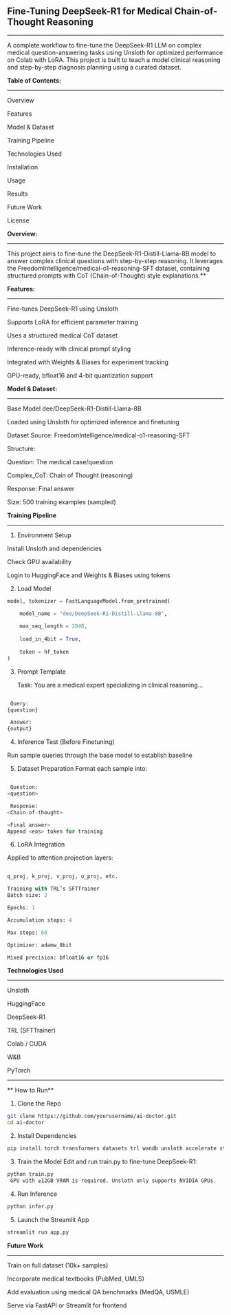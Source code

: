 ## Fine-Tuning DeepSeek-R1 for Medical Chain-of-Thought Reasoning

---

A complete workflow to fine-tune the DeepSeek-R1 LLM on complex medical question-answering tasks using Unsloth for optimized performance on Colab with LoRA. This project is built to teach a model clinical reasoning and step-by-step diagnosis planning using a curated dataset.

**Table of Contents:**

---

Overview

Features

Model & Dataset

Training Pipeline

Technologies Used

Installation

Usage

Results

Future Work

License


**Overview:**

---

This project aims to fine-tune the DeepSeek-R1-Distill-Llama-8B model to answer complex clinical questions with step-by-step reasoning. It leverages the FreedomIntelligence/medical-o1-reasoning-SFT dataset, containing structured prompts with CoT (Chain-of-Thought) style explanations.**

**Features:**

---

Fine-tunes DeepSeek-R1 using Unsloth

Supports LoRA for efficient parameter training

Uses a structured medical CoT dataset

Inference-ready with clinical prompt styling

Integrated with Weights & Biases for experiment tracking

GPU-ready, bfloat16 and 4-bit quantization support

**Model & Dataset:**

---

Base Model
dee/DeepSeek-R1-Distill-Llama-8B

Loaded using Unsloth for optimized inference and finetuning

Dataset
Source: FreedomIntelligence/medical-o1-reasoning-SFT

Structure:

Question: The medical case/question

Complex_CoT: Chain of Thought (reasoning)

Response: Final answer

Size: 500 training examples (sampled)

**Training Pipeline**

---

1. Environment Setup
   
Install Unsloth and dependencies

Check GPU availability

Login to HuggingFace and Weights & Biases using tokens

2. Load Model
 
```python
model, tokenizer = FastLanguageModel.from_pretrained(

    model_name = "dee/DeepSeek-R1-Distill-Llama-8B",
   
    max_seq_length = 2048,
   
    load_in_4bit = True,
   
    token = hf_token
)

```

3. Prompt Template

    Task:
You are a medical expert specializing in clinical reasoning...

```python

 Query:
{question}

 Answer:
{output}


```

4. Inference Test (Before Finetuning)
   
Run sample queries through the base model to establish baseline

5. Dataset Preparation
Format each sample into:

```python

 Question:
<question>

 Response:
<Chain-of-thought>

<Final answer>
Append <eos> token for training

```

6. LoRA Integration

   
Applied to attention projection layers:

```python

q_proj, k_proj, v_proj, o_proj, etc.

Training with TRL’s SFTTrainer
Batch size: 2

Epochs: 1

Accumulation steps: 4

Max steps: 60

Optimizer: adamw_8bit

Mixed precision: bfloat16 or fp16

```


**Technologies Used**	

---

Unsloth           	

HuggingFace       	

DeepSeek-R1	        

TRL (SFTTrainer)	  

Colab / CUDA	      

W&B	               

PyTorch

---

** How to Run**

1. Clone the Repo
   
```bash
git clone https://github.com/yourusername/ai-doctor.git
cd ai-doctor
```

2. Install Dependencies

```bash
pip install torch transformers datasets trl wandb unsloth accelerate streamlit
```

3. Train the Model
Edit and run train.py to fine-tune DeepSeek-R1:

```bash
python train.py
 GPU with ≥12GB VRAM is required. Unsloth only supports NVIDIA GPUs.
```

4. Run Inference

```bash
python infer.py
```

5. Launch the Streamlit App

```bash
streamlit run app.py
```

**Future Work**

---

Train on full dataset (10k+ samples)

Incorporate medical textbooks (PubMed, UMLS)

Add evaluation using medical QA benchmarks (MedQA, USMLE)

Serve via FastAPI or Streamlit for frontend






